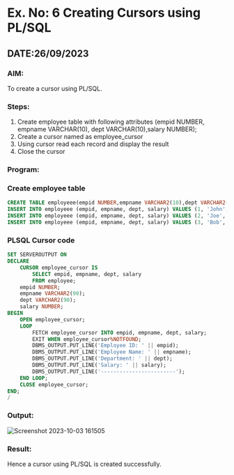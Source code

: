 # Ex. No: 6 Creating Cursors using PL/SQL

## DATE:26/09/2023

### AIM: 

To create a cursor using PL/SQL.

### Steps:
1. Create employee table with following attributes (empid NUMBER, empname VARCHAR(10), dept VARCHAR(10),salary NUMBER);
2. Create a cursor named as employee_cursor
3. Using cursor read each record and display the result
4. Close the cursor

### Program:
### Create employee table
```sql
CREATE TABLE employeee(empid NUMBER,empname VARCHAR2(10),dept VARCHAR2(10),salary NUMBER);
INSERT INTO employeee (empid, empname, dept, salary) VALUES (1, 'John', 'HR', 50000);
INSERT INTO employeee (empid, empname, dept, salary) VALUES (2, 'Joe', 'IT', 65000);
INSERT INTO employeee (empid, empname, dept, salary) VALUES (3, 'Bob', 'Finance', 55000);
```

### PLSQL Cursor code
```sql
SET SERVEROUTPUT ON
DECLARE
    CURSOR employee_cursor IS
        SELECT empid, empname, dept, salary
        FROM employee;
    empid NUMBER;
    empname VARCHAR2(90);
    dept VARCHAR2(90);
    salary NUMBER;
BEGIN
    OPEN employee_cursor;
    LOOP
        FETCH employee_cursor INTO empid, empname, dept, salary;
        EXIT WHEN employee_cursor%NOTFOUND;
        DBMS_OUTPUT.PUT_LINE('Employee ID: ' || empid);
        DBMS_OUTPUT.PUT_LINE('Employee Name: ' || empname);
        DBMS_OUTPUT.PUT_LINE('Department: ' || dept);
        DBMS_OUTPUT.PUT_LINE('Salary: ' || salary);
        DBMS_OUTPUT.PUT_LINE('------------------------');
    END LOOP;
    CLOSE employee_cursor;
END;
/
```
### Output:
![Screenshot 2023-10-03 161505](https://github.com/Adhithyaram29D/Ex-no-6-Creating-Cursors-using-PL-SQL/assets/119393540/4ffcc3b8-8991-4c79-a5c4-9d498a1e69f7)

### Result:
Hence a cursor using PL/SQL is created successfully.
